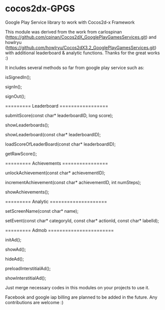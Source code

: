 # cocos2dx-GPGS
Google Play Service library to work with Cocos2d-x Framework

This module was derived from the work from carlospinan (https://github.com/cpinan/Cocos2dX_GooglePlayGamesServices.git) and howlryu (https://github.com/howlryu/Cocos2dX3.2_GooglePlayGamesServices.git) with additional leaderboard & analytic functions. Thanks for the great works :)

It includes several methods so far from google play service such as:

isSignedIn();

signIn();

signOut();

========= Leaderboard =================

submitScore(const char* leaderboardID, long score);

showLeaderboards();

showLeaderboard(const char* leaderboardID);

loadScoreOfLeaderBoard(const char* leaderboardID);

getRawScore();

========= Achievements ================

unlockAchievement(const char* achievementID);

incrementAchievement(const char* achievementID, int numSteps);

showAchievements();

========= Analytic ====================

setScreenName(const char* name);

setEvent(const char* categoryId, const char* actionId, const char* labelId);

========= Admob =======================

initAd();

showAd();

hideAd();

preloadInterstitialAd();

showInterstitialAd();

Just merge necessary codes in this modules on your projects to use it.

Facebook and google iap billing are planned to be added in the future. Any contributions are welcome :)
